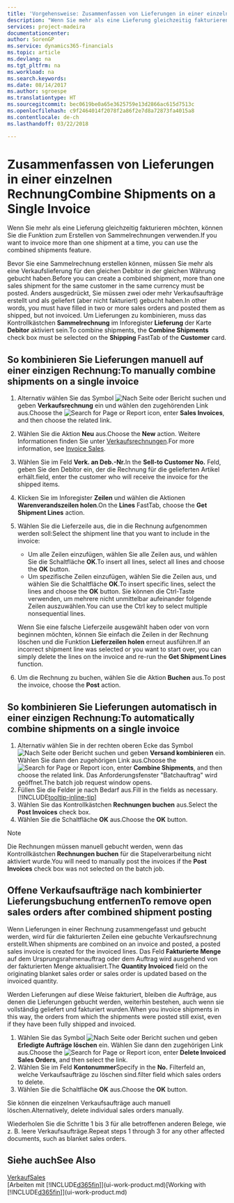 ```yaml
---
title: 'Vorgehensweise: Zusammenfassen von Lieferungen in einer einzelnen Rechnung | Microsoft Docs'
description: "Wenn Sie mehr als eine Lieferung gleichzeitig fakturieren möchten, können Sie die Funktion zum Erstellen von Sammelrechnungen verwenden."
services: project-madeira
documentationcenter: 
author: SorenGP
ms.service: dynamics365-financials
ms.topic: article
ms.devlang: na
ms.tgt_pltfrm: na
ms.workload: na
ms.search.keywords: 
ms.date: 08/14/2017
ms.author: sgroespe
ms.translationtype: HT
ms.sourcegitcommit: bec0619be0a65e3625759e13d2866ac615d7513c
ms.openlocfilehash: c9f2464014f2078f2a86f2e7d8a72873fa4015a8
ms.contentlocale: de-ch
ms.lasthandoff: 03/22/2018

---
```

# <a name="combine-shipments-on-a-single-invoice"></a><span data-ttu-id="a3286-103">Zusammenfassen von Lieferungen in einer einzelnen Rechnung</span><span class="sxs-lookup"><span data-stu-id="a3286-103">Combine Shipments on a Single Invoice</span></span>
<span data-ttu-id="a3286-104">Wenn Sie mehr als eine Lieferung gleichzeitig fakturieren möchten, können Sie die Funktion zum Erstellen von Sammelrechnungen verwenden.</span><span class="sxs-lookup"><span data-stu-id="a3286-104">If you want to invoice more than one shipment at a time, you can use the combined shipments feature.</span></span>  

 <span data-ttu-id="a3286-105">Bevor Sie eine Sammelrechnung erstellen können, müssen Sie mehr als eine Verkaufslieferung für den gleichen Debitor in der gleichen Währung gebucht haben.</span><span class="sxs-lookup"><span data-stu-id="a3286-105">Before you can create a combined shipment, more than one sales shipment for the same customer in the same currency must be posted.</span></span> <span data-ttu-id="a3286-106">Anders ausgedrückt, Sie müssen zwei oder mehr Verkaufsaufträge erstellt und als geliefert (aber nicht fakturiert) gebucht haben.</span><span class="sxs-lookup"><span data-stu-id="a3286-106">In other words, you must have filled in two or more sales orders and posted them as shipped, but not invoiced.</span></span> <span data-ttu-id="a3286-107">Um Lieferungen zu kombinieren, muss das Kontrollkästchen **Sammelrechnung** im Inforegister **Lieferung** der Karte **Debitor** aktiviert sein.</span><span class="sxs-lookup"><span data-stu-id="a3286-107">To combine shipments, the **Combine Shipments** check box must be selected on the **Shipping** FastTab of the **Customer** card.</span></span>  

## <a name="to-manually-combine-shipments-on-a-single-invoice"></a><span data-ttu-id="a3286-108">So kombinieren Sie Lieferungen manuell auf einer einzigen Rechnung:</span><span class="sxs-lookup"><span data-stu-id="a3286-108">To manually combine shipments on a single invoice</span></span>  
1. <span data-ttu-id="a3286-109">Alternativ wählen Sie das Symbol ![Nach Seite oder Bericht suchen](media/ui-search/search_small.png "Nach Seite oder Bericht suchen") und geben **Verkaufsrechnung** ein und wählen den zugehörenden Link aus.</span><span class="sxs-lookup"><span data-stu-id="a3286-109">Choose the ![Search for Page or Report](media/ui-search/search_small.png "Search for Page or Report icon") icon, enter **Sales Invoices**, and then choose the related link.</span></span>  
2. <span data-ttu-id="a3286-110">Wählen Sie die Aktion **Neu** aus.</span><span class="sxs-lookup"><span data-stu-id="a3286-110">Choose the **New** action.</span></span> <span data-ttu-id="a3286-111">Weitere Informationen finden Sie unter [Verkaufsrechnungen](sales-how-invoice-sales.md).</span><span class="sxs-lookup"><span data-stu-id="a3286-111">For more information, see [Invoice Sales](sales-how-invoice-sales.md).</span></span>
3. <span data-ttu-id="a3286-112">Wählen Sie im Feld **Verk. an Deb.-Nr.**</span><span class="sxs-lookup"><span data-stu-id="a3286-112">In the **Sell-to Customer No.**</span></span> <span data-ttu-id="a3286-113">Feld, geben Sie den Debitor ein, der die Rechnung für die gelieferten Artikel erhält.</span><span class="sxs-lookup"><span data-stu-id="a3286-113">field, enter the customer who will receive the invoice for the shipped items.</span></span>  
4. <span data-ttu-id="a3286-114">Klicken Sie im Inforegister **Zeilen** und wählen die  Aktionen **Warenverandszeilen holen**.</span><span class="sxs-lookup"><span data-stu-id="a3286-114">On the **Lines** FastTab, choose the **Get Shipment Lines** action.</span></span>  
5. <span data-ttu-id="a3286-115">Wählen Sie die Lieferzeile aus, die in die Rechnung aufgenommen werden soll:</span><span class="sxs-lookup"><span data-stu-id="a3286-115">Select the shipment line that you want to include in the invoice:</span></span>  

    - <span data-ttu-id="a3286-116">Um alle Zeilen einzufügen, wählen Sie alle Zeilen aus, und wählen Sie die Schaltfläche **OK**.</span><span class="sxs-lookup"><span data-stu-id="a3286-116">To insert all lines, select all lines and choose the **OK** button.</span></span>  
    - <span data-ttu-id="a3286-117">Um spezifische Zeilen einzufügen, wählen Sie die Zeilen aus, und wählen Sie die Schaltfläche **OK**.</span><span class="sxs-lookup"><span data-stu-id="a3286-117">To insert specific lines, select the lines and choose the **OK** button.</span></span> <span data-ttu-id="a3286-118">Sie können die Ctrl-Taste verwenden, um mehrere nicht unmittelbar aufeinander folgende Zeilen auszuwählen.</span><span class="sxs-lookup"><span data-stu-id="a3286-118">You can use the Ctrl key to select multiple nonsequential lines.</span></span>  

    <span data-ttu-id="a3286-119">Wenn Sie eine falsche Lieferzeile ausgewählt haben oder von vorn beginnen möchten, können Sie einfach die Zeilen in der Rechnung löschen und die Funktion **Lieferzeilen holen** erneut ausführen.</span><span class="sxs-lookup"><span data-stu-id="a3286-119">If an incorrect shipment line was selected or you want to start over, you can simply delete the lines on the invoice and re-run the **Get Shipment Lines** function.</span></span>  
7. <span data-ttu-id="a3286-120">Um die Rechnung zu buchen, wählen Sie die Aktion **Buchen** aus.</span><span class="sxs-lookup"><span data-stu-id="a3286-120">To post the invoice, choose the **Post** action.</span></span>  

## <a name="to-automatically-combine-shipments-on-a-single-invoice"></a><span data-ttu-id="a3286-121">So kombinieren Sie Lieferungen automatisch in einer einzigen Rechnung:</span><span class="sxs-lookup"><span data-stu-id="a3286-121">To automatically combine shipments on a single invoice</span></span>  
1. <span data-ttu-id="a3286-122">Alternativ wählen Sie in der rechten oberen Ecke das Symbol ![Nach Seite oder Bericht suchen](media/ui-search/search_small.png "Nach Seite oder Bericht suchen") und geben **Versand kombinieren** ein. Wählen Sie dann den zugehörigen Link aus.</span><span class="sxs-lookup"><span data-stu-id="a3286-122">Choose the ![Search for Page or Report](media/ui-search/search_small.png "Search for Page or Report icon") icon, enter **Combine Shipments**, and then choose the related link.</span></span> <span data-ttu-id="a3286-123">Das Anforderungsfenster "Batchauftrag" wird geöffnet.</span><span class="sxs-lookup"><span data-stu-id="a3286-123">The batch job request window opens.</span></span>  
2. <span data-ttu-id="a3286-124">Füllen Sie die Felder je nach Bedarf aus.</span><span class="sxs-lookup"><span data-stu-id="a3286-124">Fill in the fields as necessary.</span></span> [!INCLUDE[tooltip-inline-tip](includes/tooltip-inline-tip_md.md)]
3. <span data-ttu-id="a3286-125">Wählen Sie das Kontrollkästchen **Rechnungen buchen** aus.</span><span class="sxs-lookup"><span data-stu-id="a3286-125">Select the **Post Invoices** check box.</span></span>  
4.  <span data-ttu-id="a3286-126">Wählen Sie die Schaltfläche **OK** aus.</span><span class="sxs-lookup"><span data-stu-id="a3286-126">Choose the **OK** button.</span></span>  

> [!NOTE]  
>  <span data-ttu-id="a3286-127">Die Rechnungen müssen manuell gebucht werden, wenn das Kontrollkästchen **Rechnungen buchen** für die Stapelverarbeitung nicht aktiviert wurde.</span><span class="sxs-lookup"><span data-stu-id="a3286-127">You will need to manually post the invoices if the **Post Invoices** check box was not selected on the batch job.</span></span>  

## <a name="to-remove-open-sales-orders-after-combined-shipment-posting"></a><span data-ttu-id="a3286-128">Offene Verkaufsaufträge nach kombinierter Lieferungsbuchung entfernen</span><span class="sxs-lookup"><span data-stu-id="a3286-128">To remove open sales orders after combined shipment posting</span></span> 
<span data-ttu-id="a3286-129">Wenn Lieferungen in einer Rechnung zusammengefasst und gebucht werden, wird für die fakturierten Zeilen eine gebuchte Verkaufsrechnung erstellt.</span><span class="sxs-lookup"><span data-stu-id="a3286-129">When shipments are combined on an invoice and posted, a posted sales invoice is created for the invoiced lines.</span></span> <span data-ttu-id="a3286-130">Das Feld **Fakturierte Menge** auf dem Ursprungsrahmenauftrag oder dem Auftrag wird ausgehend von der fakturierten Menge aktualisiert.</span><span class="sxs-lookup"><span data-stu-id="a3286-130">The **Quantity Invoiced** field on the originating blanket sales order or sales order is updated based on the invoiced quantity.</span></span>  

<span data-ttu-id="a3286-131">Werden Lieferungen auf diese Weise fakturiert, bleiben die Aufträge, aus denen die Lieferungen gebucht werden, weiterhin bestehen, auch wenn sie vollständig geliefert und fakturiert wurden.</span><span class="sxs-lookup"><span data-stu-id="a3286-131">When you invoice shipments in this way, the orders from which the shipments were posted still exist, even if they have been fully shipped and invoiced.</span></span>   

1. <span data-ttu-id="a3286-132">Wählen Sie das Symbol ![Nach Seite oder Bericht suchen](media/ui-search/search_small.png "Nach Seite oder Bericht suchen") und geben **Erledigte Aufträge löschen** ein. Wählen Sie dann den zugehörigen Link aus.</span><span class="sxs-lookup"><span data-stu-id="a3286-132">Choose the ![Search for Page or Report](media/ui-search/search_small.png "Search for Page or Report icon") icon, enter **Delete Invoiced Sales Orders**, and then select the link.</span></span>  
2. <span data-ttu-id="a3286-133">Wählen Sie im Feld **Kontonummer**</span><span class="sxs-lookup"><span data-stu-id="a3286-133">Specify in the **No.**</span></span> <span data-ttu-id="a3286-134">Filterfeld an, welche Verkaufsaufträge zu löschen sind.</span><span class="sxs-lookup"><span data-stu-id="a3286-134">filter field which sales orders to delete.</span></span>  
3. <span data-ttu-id="a3286-135">Wählen Sie die Schaltfläche **OK** aus.</span><span class="sxs-lookup"><span data-stu-id="a3286-135">Choose the **OK** button.</span></span>  

<span data-ttu-id="a3286-136">Sie können die einzelnen Verkaufsaufträge auch manuell löschen.</span><span class="sxs-lookup"><span data-stu-id="a3286-136">Alternatively, delete individual sales orders manually.</span></span>  

<span data-ttu-id="a3286-137">Wiederholen Sie die Schritte 1 bis 3 für alle betroffenen anderen Belege, wie z. B. leere Verkaufsaufträge.</span><span class="sxs-lookup"><span data-stu-id="a3286-137">Repeat steps 1 through 3 for any other affected documents, such as blanket sales orders.</span></span>

## <a name="see-also"></a><span data-ttu-id="a3286-138">Siehe auch</span><span class="sxs-lookup"><span data-stu-id="a3286-138">See Also</span></span>  
[<span data-ttu-id="a3286-139">Verkauf</span><span class="sxs-lookup"><span data-stu-id="a3286-139">Sales</span></span>](sales-manage-sales.md)  
<span data-ttu-id="a3286-140">[Arbeiten mit [!INCLUDE[d365fin](includes/d365fin_md.md)]](ui-work-product.md)</span><span class="sxs-lookup"><span data-stu-id="a3286-140">[Working with [!INCLUDE[d365fin](includes/d365fin_md.md)]](ui-work-product.md)</span></span>

